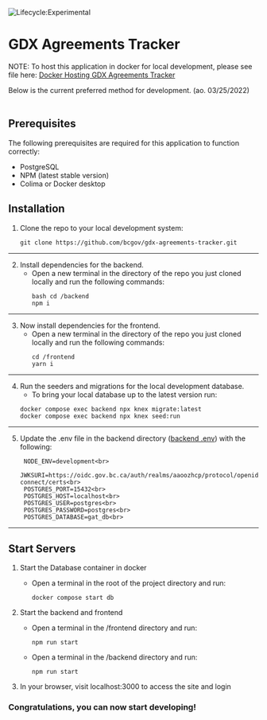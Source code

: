 ![Lifecycle:Experimental](https://img.shields.io/badge/Lifecycle-Experimental-339999)

# GDX Agreements Tracker

NOTE: To host this application in docker for local development, please see file here: [Docker Hosting GDX Agreements Tracker](/documentation/README.md)

Below is the current preferred method for development. (ao. 03/25/2022)<br><br>

## Prerequisites

The following prerequisites are required for this application to function correctly:

*   PostgreSQL
*   NPM (latest stable version)
*   Colima or Docker desktop
 
## Installation

1.  Clone the repo to your local development system:
    ```
    git clone https://github.com/bcgov/gdx-agreements-tracker.git
    ```
---

2. Install dependencies for the backend. 
    * Open a new terminal in the directory of the repo you just cloned locally and run the following commands: 
        ```
        bash cd /backend
        npm i
        ``` 
---

3. Now install dependencies for the frontend. 
    * Open a new terminal in the directory of the repo you just cloned locally and run the following commands: 
        ```
        cd /frontend
        yarn i
        ```
---

4. Run the seeders and migrations for the local development database.
    * To bring your local database up to the latest version run:
    ```
    docker compose exec backend npx knex migrate:latest
    docker compose exec backend npx knex seed:run
    ```
---

5. Update the .env file in the backend directory ([backend .env](/backend/.env)) with the following:
    
   ```
    NODE_ENV=development<br>
    JWKSURI=https://oidc.gov.bc.ca/auth/realms/aaoozhcp/protocol/openid-connect/certs<br>
    POSTGRES_PORT=15432<br>
    POSTGRES_HOST=localhost<br>
    POSTGRES_USER=postgres<br>
    POSTGRES_PASSWORD=postgres<br>
    POSTGRES_DATABASE=gat_db<br>
   ```
  ---

## Start Servers
1. Start the Database container in docker 
    *   Open a terminal in the root of the project directory and run:
         ```
         docker compose start db
         ```

2. Start the backend and frontend
    *   Open a terminal in the /frontend directory and run:
        ```
        npm run start
        ```
    *   Open a terminal in the /backend directory and run:
         ```
         npm run start
         ```

3. In your browser, visit localhost:3000 to access the site and login


### Congratulations, you can now start developing!